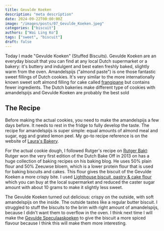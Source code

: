 ```yaml
---
title: Gevulde Koeken
description: "meta description"
date: 2024-09-22T00:00:00Z
image: "/images/posts/07_Gevulde_Koeken.jpeg"
categories: ["biscuit"]
authors: ["Wai Ling Ko"]
tags: ["sweet", "biscuit"]
draft: false
---
```

Today I made "Gevulde Koeken" (Stuffed Biscuits). Gevulde Koeken are an everyday biscuit that you can find at any local Dutch supermarket or a bakery: it's buttery and indulgent and best eaten freshly baked, slightly warm from the oven. Amandelspijs ("almond paste") is one those fantastic sweet fillings of Dutch cookies. It's very similar to the more internationally known sweet soft almond filling for cake called <a href="https://www.marthastewart.com/1541134/frangipane-explained-essential-baking-ingredient#:~:text=Frangipane%20is%20a%20mixture%20of,making%20a%20simple%20cookie%20batter" target="_blank"> frangipane</a> but contains fewer ingredients. The Dutch bakeries make different type of cookies with amandelspijs and Gevulde Koeken are probably the best sold 

## The Recipe   
Before making the actual cookies, you need to make the amandelspijs a few days before. It needs to rest in the fridge to fully develop the taste. The recipe for amandelspijs is super simple: equal amounts of almond meal and sugar, egg and grated lemon peel. My go-to recipe reference is on the website of <a href="https://www.laurasbakery.nl/zelf-amandelspijs-maken/" target="_blank"> Laura's Bakery</a>.

For the actual cookie dough, I followed Rutger's recipe on  <a href="https://rutgerbakt.nl/koek-recepten/gevulde-koeken-recept/)" target="_blank"> Rutger Bakt</a>: Rutger won the very first edition of the Dutch Bake Off in 2013 on has a huge collection of baking recipes on his baking blog. He uses 50% plain flour and 50% Zeeuwse bloem, which is a lower protein flour that is used for baking biscuits and cakes. This flour gives the biscuit of the Gevulde Koeken a more crispy bite. I used <a href="https://www.lighthousebaking.com.au/products/lighthouse-biscuit%2C-pastry-%26-cake" target="_blank"> Lighthouse biscuit, pastry & cake flour</a> which you can buy at the local supermarket and reduced the caster sugar amount with about 10 grams to make it slightly less sweet.

The Gevulde Koeken turned out delicious: crispy on the outside, with soft amandelspijs on the inside. The outside tastes like a regular butter biscuit. I struggled to stuff the biscuits to the brim with right amount of amandelspijs, because I didn't want them to overflow in the oven. I think next time I will make the <a href="https://rutgerbakt.nl/sinterklaas-recepten/gevulde-speculaaskoeken-recept/" target="_blank"> Gevulde Speculaaskoeken</a> to give the biscuit a more spiced flavour because I think this will make them more interesting.

